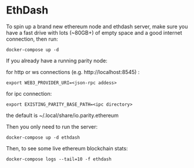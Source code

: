 # EthDash

To spin up a brand new ethereum node and ethdash server, make sure you have a fast drive with lots (~80GB+) of empty space and a good internet connection, then run:

`docker-compose up -d`



If you already have a running parity node:

for http or ws connections (e.g. http://localhost:8545) :

`export WEB3_PROVIDER_URI=<json-rpc addess>` 

for ipc connection:

`export EXISTING_PARITY_BASE_PATH=<ipc directory>` 

the default is  ~/.local/share/io.parity.ethereum

Then you only need to run the server:

`docker-compose up -d ethdash`



Then, to see some live ethereum blockchain stats:

`docker-compose logs --tail=10 -f ethdash`